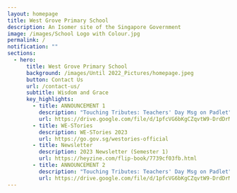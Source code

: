 ```yaml
---
layout: homepage
title: West Grove Primary School
description: An Isomer site of the Singapore Government
image: /images/School Logo with Colour.jpg
permalink: /
notification: ""
sections:
  - hero:
      title: West Grove Primary School
      background: /images/Until 2022_Pictures/homepage.jpeg
      button: Contact Us
      url: /contact-us/
      subtitle: Wisdom and Grace
      key_highlights:
        - title: ANNOUNCEMENT 1
          description: "Touching Tributes: Teachers' Day Msg on Padlet"
          url: https://drive.google.com/file/d/1pfcVG6bKgCZqvtW9-DrdDrMc_kqGywVg/view?usp=sharing
        - title: WE-STories
          description: WE-STories 2023
          url: https://go.gov.sg/westories-official
        - title: Newsletter
          description: 2023 Newsletter (Semester 1)
          url: https://heyzine.com/flip-book/7739cf03fb.html
        - title: ANNOUNCEMENT 2
          description: "Touching Tributes: Teachers' Day Msg on Padlet"
          url: https://drive.google.com/file/d/1pfcVG6bKgCZqvtW9-DrdDrMc_kqGywVg/view?usp=sharing
---
```

